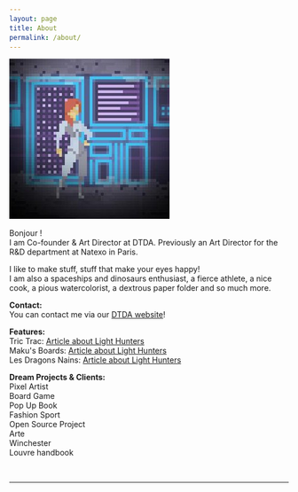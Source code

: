 ```yaml
---
layout: page
title: About
permalink: /about/
---
```


<img class="col one right" src="/img/manon.jpg">

Bonjour !<br/>
I am Co-founder & Art Director at DTDA. Previously an Art Director for the R&D department at Natexo in Paris.

I like to make stuff, stuff that make your eyes happy!<br/>
I am also a spaceships and dinosaurs enthusiast, a fierce athlete, a nice cook, a pious watercolorist, a dextrous paper folder and so much more.

<b>Contact:</b><br/>
You can contact me via our <a href="http://www.dtda.fr/contact.html">DTDA website</a>!

<b>Features:</b><br/>
Tric Trac: <a href="https://www.trictrac.net/actus/light-hunters-noirs-desseins">Article about Light Hunters</a><br/>
Maku's Boards: <a href="http://makuboards.com/tests/test-light-hunters/">Article about Light Hunters</a><br/>
Les Dragons Nains: <a href="http://lesdragonsnains.com/light-hunters-actuellement-kickstarter/">Article about Light Hunters</a>


<b>Dream Projects & Clients:</b><br/>
Pixel Artist <br/>
<span class="striked">Board Game</span> <br/>
Pop Up Book <br/>
Fashion Sport<br/>
<span class="striked">Open Source Project</span> <br/>
Arte<br/>
Winchester<br/>
Louvre handbook


<br/>
<hr/>
<br/>




